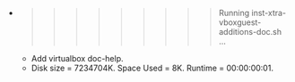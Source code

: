 * >>>>>>>>> Running inst-xtra-vboxguest-additions-doc.sh ...
  * Add virtualbox doc-help.
  * Disk size = 7234704K. Space Used = 8K. Runtime = 00:00:00:01.

